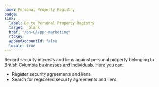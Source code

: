 ```yaml
---
name: Personal Property Registry
badge:
link: 
  label: Go to Personal Property Registry
  target: _blank
  href: "/en-CA/ppr-marketing"
  rtcKey:
  appendAccountId: false
  locale: true
---
```


Record security interests and liens against personal property belonging to British Columbia businesses and individuals. Here you can:

- Register security agreements and liens.
- Search for registered security agreements and liens.